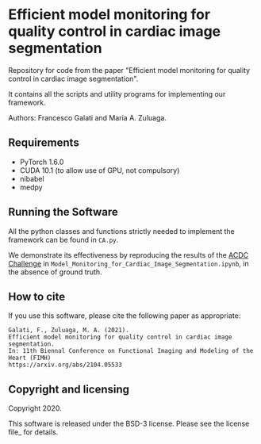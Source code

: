 # Efficient model monitoring for quality control in cardiac image segmentation

Repository for code from the paper "Efficient model monitoring for quality control in cardiac image segmentation". 

It contains all the scripts and utility programs for implementing our framework.

Authors: Francesco Galati and Maria A. Zuluaga.

## Requirements
 * PyTorch 1.6.0
 * CUDA 10.1 (to allow use of GPU, not compulsory)
 * nibabel 
 * medpy

## Running the Software

All the python classes and functions strictly needed to implement the framework can be found in `CA.py`.

We demonstrate its effectiveness by reproducing the results of the [ACDC Challenge] in `Model_Monitoring_for_Cardiac_Image_Segmentation.ipynb`, in the absence of ground truth.

## How to cite

If you use this software, please cite the following paper as appropriate:

    Galati, F., Zuluaga, M. A. (2021).
    Efficient model monitoring for quality control in cardiac image segmentation.
    In: 11th Biennal Conference on Functional Imaging and Modeling of the Heart (FIMH)
    https://arxiv.org/abs/2104.05533

## Copyright and licensing

Copyright 2020.

This software is released under the BSD-3 license. Please see the license file_ for details.

[ACDC Challenge]: https://www.creatis.insa-lyon.fr/Challenge/acdc
